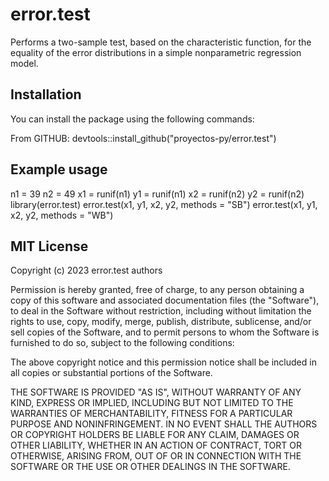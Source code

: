 # error.test

Performs a two-sample test, based on the characteristic function, for the equality of the error distributions in a simple nonparametric regression model.

## Installation

You can install the package using the following commands:

From GITHUB:    devtools::install_github("proyectos-py/error.test")

##  Example usage

n1 = 39
n2 = 49
x1 = runif(n1)
y1 = runif(n1)
x2 = runif(n2)
y2 = runif(n2)
library(error.test)
error.test(x1, y1, x2, y2, methods = "SB")
error.test(x1, y1, x2, y2, methods = "WB")

## MIT License

Copyright (c) 2023 error.test authors

Permission is hereby granted, free of charge, to any person obtaining a copy
of this software and associated documentation files (the "Software"), to deal
in the Software without restriction, including without limitation the rights
to use, copy, modify, merge, publish, distribute, sublicense, and/or sell
copies of the Software, and to permit persons to whom the Software is
furnished to do so, subject to the following conditions:

The above copyright notice and this permission notice shall be included in all
copies or substantial portions of the Software.

THE SOFTWARE IS PROVIDED "AS IS", WITHOUT WARRANTY OF ANY KIND, EXPRESS OR
IMPLIED, INCLUDING BUT NOT LIMITED TO THE WARRANTIES OF MERCHANTABILITY,
FITNESS FOR A PARTICULAR PURPOSE AND NONINFRINGEMENT. IN NO EVENT SHALL THE
AUTHORS OR COPYRIGHT HOLDERS BE LIABLE FOR ANY CLAIM, DAMAGES OR OTHER
LIABILITY, WHETHER IN AN ACTION OF CONTRACT, TORT OR OTHERWISE, ARISING FROM,
OUT OF OR IN CONNECTION WITH THE SOFTWARE OR THE USE OR OTHER DEALINGS IN THE
SOFTWARE.





 
